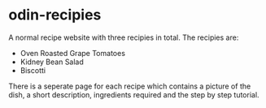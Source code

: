 # odin-recipies

A normal recipe website with three recipies in total. The recipies are:
- Oven Roasted Grape Tomatoes
- Kidney Bean Salad
- Biscotti

There is a seperate page for each recipe which contains a picture of the dish, a short description, ingredients required and the step by step tutorial.
